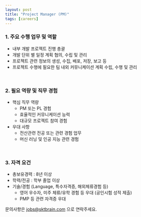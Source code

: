 ```yaml
---
layout: post
title: "Project Manager (PM)"
tags: [careers]
---
```

### 1. 주요 수행 업무 및 역할​​  
*   내부 개발 프로젝트 진행 총괄  
*   개발 단위 별 일정 계획 협의, 수립 및 관리  
*   프로젝트 관련 정보의 생성, 수집, 배포, 저장, 보고 등  
*   프로젝트 수행에 필요한 팀 내외 커뮤니케이션 계획 수립, 수행 및 관리  

<br>

### 2. 필요 역량 및 직무 경험​​  
*   핵심 직무 역량     
    *   PM 또는 PL 경험  
    *   효율적인 커뮤니케이션 능력  
    *   대규모 프로젝트 참여 경험  
*   우대 사항     
    *   전산관련 전공 또는 관련 경험 업무  
    *   머신 러닝 및 인공 지능 관련 경험  
    
<br>

### 3. 자격 요건  
*   총보유경력 : 8년 이상  
*   학력/전공 : 학부 졸업 이상  
*   기술/경험 (Language, 특수자격증, 해외체류경험 등)     
    *   영어 우수자, 미주 체류/유학 경험 등 우대 (공인시험 성적 제출)  
    *   PMP 등 관련 자격증 우대  

                
문의사항은 [jobs@sktbrain.com](jobs@sktbrain.com) 으로 연락주세요.
